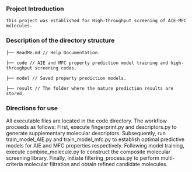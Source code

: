 ### Project Introduction
    This project was established for High-throughput screening of AIE-MFC molecules.
 
### Description of the directory structure
    ├── ReadMe.md // Help Documentation.
    
    ├── code // AIE and MFC property prediction model training and high-throughput screening codes.
    
    ├── model // Saved property prediction models.
    
    ├── result // The folder where the nature prediction results are stored.
    
### Directions for use
   All executable files are located in the code directory. The workflow proceeds as follows: First, execute fingerprint.py and descriptors.py to generate supplementary molecular descriptors. Subsequently, run train_model_AIE.py and train_model_mfc.py to establish optimal predictive models for AIE and MFC properties respectively. Following model training, execute combine_molecule.py to construct the composite molecular screening library. Finally, initiate filtering_process.py to perform multi-criteria molecular filtration and obtain refined candidate molecules.
 
